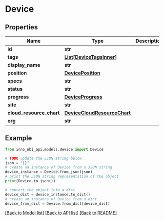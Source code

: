 # Device


## Properties

Name | Type | Description | Notes
------------ | ------------- | ------------- | -------------
**id** | **str** |  | [optional] 
**tags** | [**List[DeviceTagsInner]**](DeviceTagsInner.md) |  | [optional] 
**display_name** | **str** |  | [optional] 
**position** | [**DevicePosition**](DevicePosition.md) |  | [optional] 
**specs** | **str** |  | [optional] 
**status** | **str** |  | [optional] 
**progress** | [**DeviceProgress**](DeviceProgress.md) |  | [optional] 
**site** | **str** |  | [optional] 
**cloud_resource_chart** | [**DeviceCloudResourceChart**](DeviceCloudResourceChart.md) |  | [optional] 
**org** | **str** |  | [optional] 

## Example

```python
from inno_nbi_api.models.device import Device

# TODO update the JSON string below
json = "{}"
# create an instance of Device from a JSON string
device_instance = Device.from_json(json)
# print the JSON string representation of the object
print(Device.to_json())

# convert the object into a dict
device_dict = device_instance.to_dict()
# create an instance of Device from a dict
device_from_dict = Device.from_dict(device_dict)
```
[[Back to Model list]](../README.md#documentation-for-models) [[Back to API list]](../README.md#documentation-for-api-endpoints) [[Back to README]](../README.md)


